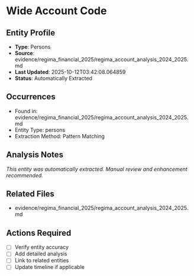 # Wide Account Code

## Entity Profile
- **Type**: Persons
- **Source**: evidence/regima_financial_2025/regima_account_analysis_2024_2025.md
- **Last Updated**: 2025-10-12T03:42:08.064859
- **Status**: Automatically Extracted

## Occurrences
- Found in: evidence/regima_financial_2025/regima_account_analysis_2024_2025.md
- Entity Type: persons
- Extraction Method: Pattern Matching

## Analysis Notes
*This entity was automatically extracted. Manual review and enhancement recommended.*

## Related Files
- evidence/regima_financial_2025/regima_account_analysis_2024_2025.md

## Actions Required
- [ ] Verify entity accuracy
- [ ] Add detailed analysis
- [ ] Link to related entities
- [ ] Update timeline if applicable
